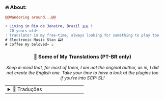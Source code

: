 ### **🔥 About:**

```diff
@@Wandering around...@@

+ Living in Rio de Janeiro, Brazil 🇧🇷 !
- 20 years old~
! Translator in my free-time, always looking for something to play too!
# Electronic Music Stan 📟!
# Coffee my beloved~ ☕
```

<div align="center">

### 🦉 **Some of My Translations (PT-BR only)**
*Keep in mind that, for most of them, I am not the original author, as in, I did not create the English one. Take your time to have a look at the plugins too if you're into SCP: SL!*

<table>
  <tr>
    <td valign="top" width="50%">
      <details>
        <summary>📝 Traduções</summary>
          <ul>
  <li><a href="https://github.com/ExMod-Team/EXILED/blob/master/.github/documentation/localization/README-BR.md">EXILED</a></li>
  <li><a href="https://github.com/horyu1234/sl-servers-frontend/blob/main/src/i18n/locale/pt-BR.json">SCPList-KR</a></li>
  <li><a href="https://github.com/KarlOfDuty/SCPDiscord/blob/main/SCPDiscordPlugin/Languages/brazilian-portuguese.yml">SCPDiscord</a></li>
  <li><a href="https://github.com/RisottoMan/AutoEvent/blob/main/AutoEvent/Translations/portuguese.yml">AutoEvent</a></li>
  <li><a href="https://github.com/Firething/SCP-SL-Custom-Translation-Files">SCP:SL Custom Translation</a></li>
  <li><a href="https://github.com/MeowServer/CustomizableUIMeow/blob/main/README_Br.md">CustomUIMeow</a></li>
  <li><a href="https://github.com/MeowServer/TextChatMeow/blob/main/README_Br.md">TextChatMeow</a></li>
  <li><a href="https://github.com/MeowServer/LogWritterMeow/blob/main/README_Br.md">LogWritterMeow</a></li>
  <li><a href="https://github.com/MeowServer/HintServiceMeow/tree/main/ReadMe/Brazilian">HintServiceMeow</a></li>
  <li><a href="https://github.com/terminator-97/SCPUtils/blob/ScpUtils-MongoDb/Localizations/Brazilian.yml">ScpUtils</a></li>
  <li><a href="https://github.com/Firething/HyperSL/tree/main">HyperSL</a></li>
  <li><a href="https://github.com/BTF-SCPSL/CustomHint/blob/master/READMEs/BR.md">CustomHint</a></li>

<Set your life on fire. Seek those who fan your flames>
